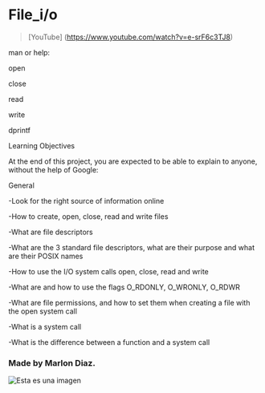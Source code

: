 # File_i/o

> [YouTube] (https://www.youtube.com/watch?v=e-srF6c3TJ8)

man or help:

open

close

read

write

dprintf

Learning Objectives

At the end of this project, you are expected to be able to explain to anyone, without the help of Google:

General

-Look for the right source of information online

-How to create, open, close, read and write files

-What are file descriptors

-What are the 3 standard file descriptors, what are their purpose and what are their POSIX names

-How to use the I/O system calls open, close, read and write

-What are and how to use the flags O_RDONLY, O_WRONLY, O_RDWR

-What are file permissions, and how to set them when creating a file with the open system call

-What is a system call

-What is the difference between a function and a system call

### Made by Marlon Diaz.

![Esta es una imagen](https://myoctocat.com/assets/images/base-octocat.svg)
